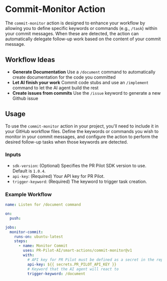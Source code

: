 # Commit-Monitor Action

The `commit-monitor` action is designed to enhance your workflow by allowing you to define specific keywords or commands (e.g., `/task`) within your commit messages. When these are detected, the action can automatically delegate follow-up work based on the content of your commit message. 

## Workflow Ideas

- **Generate Documentation** Use a `/document` command to automatically create documentation for the code you committed
- **Let AI finish your work** Commit code stubs and use an `/implement` command to let the AI agent build the rest
- **Create issues from commits** Use the `/issue` keyword to generate a new Github issue

## Usage

To use the `commit-monitor` action in your project, you'll need to include it in your GitHub workflow files. Define the keywords or commands you wish to monitor in your commit messages, and configure the action to perform the desired follow-up tasks when those keywords are detected.

### Inputs

- `sdk-version`: (Optional) Specifies the PR Pilot SDK version to use. Default is `1.0.4`.
- `api-key`: (Required) Your API key for PR Pilot.
- `trigger-keyword`: (Required) The keyword to trigger task creation.

### Example Workflow

```yaml
name: Listen for /document command

on:
  push:

jobs:
  monitor-commit:
    runs-on: ubuntu-latest
    steps:
      - name: Monitor Commit
        uses: PR-Pilot-AI/smart-actions/commit-monitor@v1
        with:
          # API key for PR Pilot must be defined as a secret in the repository
          api-key: ${{ secrets.PR_PILOT_API_KEY }}
          # Keyword that the AI agent will react to
          trigger-keyword: /document
```
